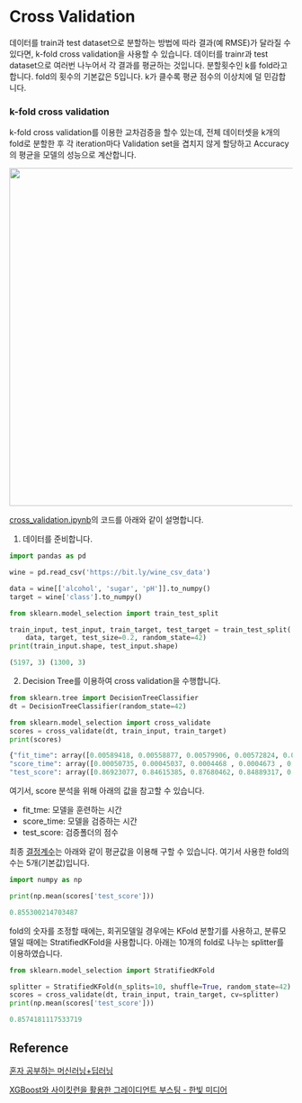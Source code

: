 # Cross Validation

데이터를 train과 test dataset으로 분할하는 방법에 따라 결과(예 RMSE)가 달라질 수 있다면, k-fold cross validation을 사용할 수 있습니다. 데이터를 trainr과 test dataset으로 여러번 나누어서 각 결과를 평균하는 것입니다. 분할횟수인 k를 fold라고 합니다. fold의 횟수의 기본값은 5입니다. k가 클수록 평균 점수의 이상치에 덜 민감합니다. 

### k-fold cross validation

k-fold cross validation를 이용한 교차검증을 할수 있는데, 전체 데이터셋을 k개의 fold로 분할한 후 각 iteration마다 Validation set을 겹치지 않게 할당하고 Accuracy의 평균을 모델의 성능으로 계산합니다. 

<img src="https://user-images.githubusercontent.com/52392004/186666830-cae6a8f1-43d8-4d07-8066-8979927df07f.png" width="600">


[cross_validation.ipynb](https://github.com/kyopark2014/ML-Algorithms/blob/main/src/cross_validation.ipynb)의 코드를 아래와 같이 설명합니다. 

1) 데이터를 준비합니다. 

```python
import pandas as pd

wine = pd.read_csv('https://bit.ly/wine_csv_data')

data = wine[['alcohol', 'sugar', 'pH']].to_numpy()
target = wine['class'].to_numpy()

from sklearn.model_selection import train_test_split

train_input, test_input, train_target, test_target = train_test_split(
    data, target, test_size=0.2, random_state=42)
print(train_input.shape, test_input.shape)

(5197, 3) (1300, 3)
```

2) Decision Tree를 이용하여 cross validation을 수행합니다.

```python
from sklearn.tree import DecisionTreeClassifier
dt = DecisionTreeClassifier(random_state=42)

from sklearn.model_selection import cross_validate
scores = cross_validate(dt, train_input, train_target)
print(scores)

{"fit_time": array([0.00589418, 0.00558877, 0.00579906, 0.00572824, 0.00548029]),
"score_time": array([0.00050735, 0.00045037, 0.0004468 , 0.0004673 , 0.00045609]),
"test_score": array([0.86923077, 0.84615385, 0.87680462, 0.84889317, 0.83541867])}
```

여기서, score 분석을 위해 아래의 값을 참고할 수 있습니다. 

- fit_tme: 모델을 훈련하는 시간
- score_time: 모델을 검증하는 시간
- test_score: 검증폴더의 점수

최종 [결정계수](https://github.com/kyopark2014/ML-Algorithms/blob/main/evaluation.md#coefficient-of-determination)는 아래와 같이 평균값을 이용해 구할 수 있습니다. 여기서 사용한 fold의 수는 5개(기본값)입니다.

```python
import numpy as np

print(np.mean(scores['test_score']))

0.855300214703487
```

fold의 숫자를 조정할 때에는, 회귀모델일 경우에는 KFold 분할기를 사용하고, 분류모델일 때에는 StratifiedKFold을 사용합니다. 아래는 10개의 fold로 나누는 splitter를 이용하였습니다. 

```python
from sklearn.model_selection import StratifiedKFold

splitter = StratifiedKFold(n_splits=10, shuffle=True, random_state=42)
scores = cross_validate(dt, train_input, train_target, cv=splitter)
print(np.mean(scores['test_score']))

0.8574181117533719
```

## Reference 

[혼자 공부하는 머신러닝+딥러닝](https://github.com/rickiepark/hg-mldl)

[XGBoost와 사이킷런을 활용한 그레이디언트 부스팅 - 한빛 미디어](https://github.com/rickiepark/handson-gb)
